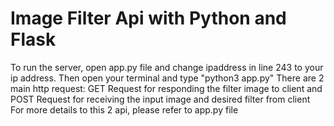 # Image Filter Api with Python and Flask
To run the server, open app.py file and change ipaddress in line 243 to your ip address. Then open your terminal and type "python3 app.py"
There are 2 main http request: GET Request for responding the filter image to client and POST Request for receiving the input image and desired filter from client
For more details to this 2 api, please refer to app.py file

